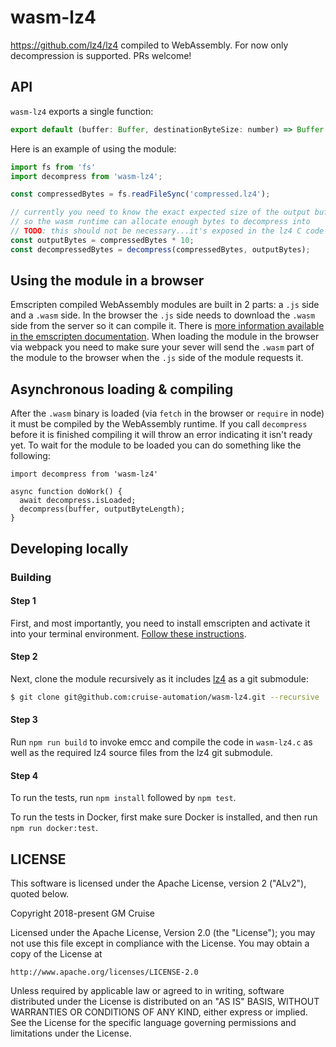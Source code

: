 # wasm-lz4

https://github.com/lz4/lz4 compiled to WebAssembly. For now only decompression is supported. PRs welcome!

## API

`wasm-lz4` exports a single function:

```js
export default (buffer: Buffer, destinationByteSize: number) => Buffer
```

Here is an example of using the module:

```js
import fs from 'fs'
import decompress from 'wasm-lz4';

const compressedBytes = fs.readFileSync('compressed.lz4');

// currently you need to know the exact expected size of the output buffer
// so the wasm runtime can allocate enough bytes to decompress into
// TODO: this should not be necessary...it's exposed in the lz4 C code
const outputBytes = compressedBytes * 10;
const decompressedBytes = decompress(compressedBytes, outputBytes);
```

## Using the module in a browser

Emscripten compiled WebAssembly modules are built in 2 parts: a `.js` side and a `.wasm` side.  In the browser the `.js` side needs to download the `.wasm` side from the server so it can compile it.  There is [more information available in the emscripten documentation](https://kripken.github.io/emscripten-site/docs/compiling/Deploying-Pages.html).  When loading the module in the browser via webpack you need to make sure your sever will send the `.wasm` part of the module to the browser when the `.js` side of the module requests it.

## Asynchronous loading & compiling

After the `.wasm` binary is loaded (via `fetch` in the browser or `require` in node) it must be compiled by the WebAssembly runtime.  If you call `decompress` before it is finished compiling it will throw an error indicating it isn't ready yet.  To wait for the module to be loaded you can do something like the following:

```
import decompress from 'wasm-lz4'

async function doWork() {
  await decompress.isLoaded;
  decompress(buffer, outputByteLength);
}
```

## Developing locally

### Building

#### Step 1

First, and most importantly, you need to install emscripten and activate it into your terminal environment.  [Follow these instructions](https://kripken.github.io/emscripten-site/docs/getting_started/downloads.html).

#### Step 2

Next, clone the module recursively as it includes [lz4](https://github.com/lz4/lz4) as a git submodule:

```sh
$ git clone git@github.com:cruise-automation/wasm-lz4.git --recursive
```

#### Step 3

Run `npm run build` to invoke emcc and compile the code in `wasm-lz4.c` as well as the required lz4 source files from the lz4 git submodule.

#### Step 4

To run the tests, run `npm install` followed by `npm test`.

To run the tests in Docker, first make sure Docker is installed, and then run `npm run docker:test`.

## LICENSE

This software is licensed under the Apache License, version 2 ("ALv2"), quoted below.

Copyright 2018-present GM Cruise

Licensed under the Apache License, Version 2.0 (the "License"); you may not
use this file except in compliance with the License. You may obtain a copy of
the License at

    http://www.apache.org/licenses/LICENSE-2.0

Unless required by applicable law or agreed to in writing, software
distributed under the License is distributed on an "AS IS" BASIS, WITHOUT
WARRANTIES OR CONDITIONS OF ANY KIND, either express or implied. See the
License for the specific language governing permissions and limitations under
the License.
